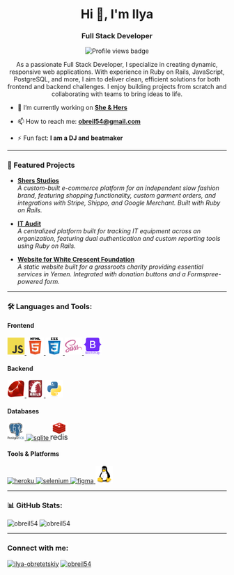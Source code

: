 <h1 align="center">Hi 👋, I'm Ilya</h1>
<h3 align="center">Full Stack Developer</h3>

<p align="center">
  <img src="https://komarev.com/ghpvc/?username=obreil54&label=Profile%20views&color=0e75b6&style=flat" alt="Profile views badge" />
</p>

<p align="center">
  As a passionate Full Stack Developer, I specialize in creating dynamic, responsive web applications. With experience in Ruby on Rails, JavaScript, PostgreSQL, and more, I aim to deliver clean, efficient solutions for both frontend and backend challenges. I enjoy building projects from scratch and collaborating with teams to bring ideas to life.
</p>

- 🔭 I’m currently working on **[She & Hers](https://github.com/obreil54/she_and_hers)**

- 📫 How to reach me: **obreil54@gmail.com**

- ⚡ Fun fact: **I am a DJ and beatmaker**

---

### 🌟 Featured Projects

- [**Shers Studios**](https://github.com/obreil54/she_and_hers)  
  *A custom-built e-commerce platform for an independent slow fashion brand, featuring shopping functionality, custom garment orders, and integrations with Stripe, Shippo, and Google Merchant. Built with Ruby on Rails.*

- [**IT Audit**](https://github.com/obreil54/Magnat-Questionnaire)  
  *A centralized platform built for tracking IT equipment across an organization, featuring dual authentication and custom reporting tools using Ruby on Rails.*

- [**Website for White Crescent Foundation**](https://github.com/obreil54/WCFYE)  
  *A static website built for a grassroots charity providing essential services in Yemen. Integrated with donation buttons and a Formspree-powered form.*

---

### 🛠️ Languages and Tools:

#### Frontend
<p align="left">
  <a href="https://developer.mozilla.org/en-US/docs/Web/JavaScript" target="_blank" rel="noreferrer">
    <img src="https://raw.githubusercontent.com/devicons/devicon/master/icons/javascript/javascript-original.svg" alt="javascript" width="40" height="40"/>
  </a>
  <a href="https://www.w3.org/html/" target="_blank" rel="noreferrer">
    <img src="https://raw.githubusercontent.com/devicons/devicon/master/icons/html5/html5-original-wordmark.svg" alt="html5" width="40" height="40"/>
  </a>
  <a href="https://www.w3schools.com/css/" target="_blank" rel="noreferrer">
    <img src="https://raw.githubusercontent.com/devicons/devicon/master/icons/css3/css3-original-wordmark.svg" alt="css3" width="40" height="40"/>
  </a>
  <a href="https://sass-lang.com" target="_blank" rel="noreferrer">
    <img src="https://raw.githubusercontent.com/devicons/devicon/master/icons/sass/sass-original.svg" alt="sass" width="40" height="40"/>
  </a>
  <a href="https://getbootstrap.com" target="_blank" rel="noreferrer">
    <img src="https://raw.githubusercontent.com/devicons/devicon/master/icons/bootstrap/bootstrap-plain-wordmark.svg" alt="bootstrap" width="40" height="40"/>
  </a>
</p>

#### Backend
<p align="left">
  <a href="https://www.ruby-lang.org/en/" target="_blank" rel="noreferrer">
    <img src="https://raw.githubusercontent.com/devicons/devicon/master/icons/ruby/ruby-original.svg" alt="ruby" width="40" height="40"/>
  </a>
  <a href="https://rubyonrails.org" target="_blank" rel="noreferrer">
    <img src="https://raw.githubusercontent.com/devicons/devicon/master/icons/rails/rails-original-wordmark.svg" alt="rails" width="40" height="40"/>
  </a>
  <a href="https://www.python.org" target="_blank" rel="noreferrer">
    <img src="https://raw.githubusercontent.com/devicons/devicon/master/icons/python/python-original.svg" alt="python" width="40" height="40"/>
  </a>
</p>

#### Databases
<p align="left">
  <a href="https://www.postgresql.org" target="_blank" rel="noreferrer">
    <img src="https://raw.githubusercontent.com/devicons/devicon/master/icons/postgresql/postgresql-original-wordmark.svg" alt="postgresql" width="40" height="40"/>
  </a>
  <a href="https://www.sqlite.org/" target="_blank" rel="noreferrer">
    <img src="https://www.vectorlogo.zone/logos/sqlite/sqlite-icon.svg" alt="sqlite" width="40" height="40"/>
  </a>
  <a href="https://raw.githubusercontent.com/devicons/devicon/master/icons/redis/redis-original-wordmark.svg" target="_blank" rel="noreferrer">
    <img src="https://raw.githubusercontent.com/devicons/devicon/master/icons/redis/redis-original-wordmark.svg" alt="redis" width="40" height="40"/>
  </a>
</p>

#### Tools & Platforms
<p align="left">
  <a href="https://heroku.com" target="_blank" rel="noreferrer">
    <img src="https://www.vectorlogo.zone/logos/heroku/heroku-icon.svg" alt="heroku" width="40" height="40"/>
  </a>
  <a href="https://www.selenium.dev" target="_blank" rel="noreferrer">
    <img src="https://raw.githubusercontent.com/detain/svg-logos/780f25886640cef088af994181646db2f6b1a3f8/svg/selenium-logo.svg" alt="selenium" width="40" height="40"/>
  </a>
  <a href="https://www.figma.com/" target="_blank" rel="noreferrer">
    <img src="https://www.vectorlogo.zone/logos/figma/figma-icon.svg" alt="figma" width="40" height="40"/>
  </a>
  <a href="https://www.linux.org/" target="_blank" rel="noreferrer">
    <img src="https://raw.githubusercontent.com/devicons/devicon/master/icons/linux/linux-original.svg" alt="linux" width="40" height="40"/>
  </a>
</p>

---

### 📊 GitHub Stats:

<p align="left">
  <img src="https://github-readme-stats.vercel.app/api?username=obreil54&show_icons=true&locale=en" alt="obreil54" />
  <img src="https://github-readme-stats.vercel.app/api/top-langs?username=obreil54&show_icons=true&locale=en&layout=compact" alt="obreil54" />
</p>

---

<h3 align="left">Connect with me:</h3>
<p align="left">
  <a href="https://www.linkedin.com/in/ilya-obretetskiy-b5010b1b5/" target="blank"><img align="center" src="https://raw.githubusercontent.com/rahuldkjain/github-profile-readme-generator/master/src/images/icons/Social/linked-in-alt.svg" alt="ilya-obretetskiy" height="30" width="40" /></a>
  <a href="https://stackoverflow.com/users/23088683/obreil54" target="blank"><img align="center" src="https://raw.githubusercontent.com/rahuldkjain/github-profile-readme-generator/master/src/images/icons/Social/stack-overflow.svg" alt="obreil54" height="30" width="40" /></a>
</p>
